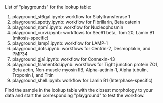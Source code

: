 List of "playgrounds" for the lookup table:

1. playground_st6gal.ipynb: workflow for Sialyltransferase 1
2. playground_spotty.ipynb: workflow for Fibrillarin, Beta catenin
3. playground_npm1.ipynb: workflow for Nucleophosmin
4. playground_curvi.ipynb: workflows for Sec61 beta, Tom 20, Lamin B1 (mitosis-specific)
5. playground_lamp1.ipynb: workflow for LAMP-1
6. playground_dots.ipynb: workflows for Centrin-2, Desmoplakin, and PMP34
7. playground_gja1.ipynb: workflow for Connexin-43
8. playground_filament3d.ipynb: workflows for Tight junction protein ZO1, Beta actin, Non-muscle myosin IIB, Alpha-actinin-1, Alpha tubulin, Troponin I, and Titin
9. playground_shell.ipynb: workflow for Lamin B1 (Interphase-specific)

Find the sample in the lookup table with the closest morphology to your data and start the corresponding "playground" to test the workflow. 